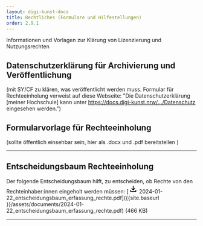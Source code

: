 ```yaml
---
layout: digi-kunst-docs
title: Rechtliches (Formulare und Hilfestellungen)
order: 2.9.1
---
```


Informationen und Vorlagen zur Klärung von Lizenzierung und Nutzungsrechten

## Datenschutzerklärung für Archivierung und Veröffentlichung
(mit SY/CF zu klären, was veröffentlicht werden muss. Formular für Rechteeinholung verweist auf diese Webseite: "Die Datenschutzerklärung [meiner Hochschule] kann unter https://docs.digi-kunst.nrw/.../Datenschutz eingesehen werden.")


## Formularvorlage für Rechteeinholung
(sollte öffentlich einsehbar sein, hier als .docx und .pdf bereitstellen )

----

## Entscheidungsbaum Rechteeinholung

Der folgende Entscheidungsbaum hilft, zu entscheiden, ob Rechte von den Rechteinhaber:innen eingeholt werden müssen: 
[<svg class="download-icon" xmlns="http://www.w3.org/2000/svg" height="24" viewBox="0 -960 960 960" width="24"><path d="M480-320 280-520l56-58 104 104v-326h80v326l104-104 56 58-200 200ZM240-160q-33 0-56.5-23.5T160-240v-120h80v120h480v-120h80v120q0 33-23.5 56.5T720-160H240Z"/></svg> 2024-01-22_entscheidungsbaum_erfassung_rechte.pdf]({{site.baseurl }}/assets/documents/2024-01-22_entscheidungsbaum_erfassung_rechte.pdf) (466 KB)

----

